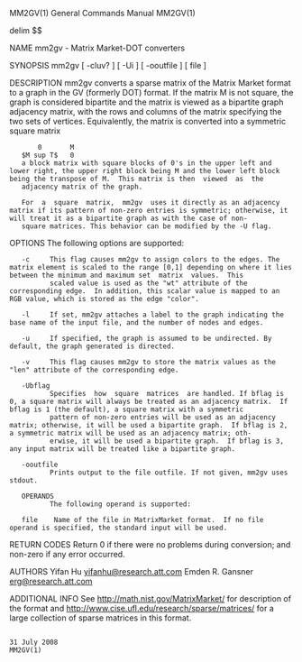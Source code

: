 MM2GV(1)                                                                                 General Commands Manual                                                                                 MM2GV(1)

delim $$

NAME
       mm2gv - Matrix Market-DOT converters

SYNOPSIS
       mm2gv [ -cluv?  ] [ -Ui ] [ -ooutfile ] [ file ]

DESCRIPTION
       mm2gv  converts a sparse matrix of the Matrix Market format to a graph in the GV (formerly DOT) format.  If the matrix M is not square, the graph is considered bipartite and the matrix is viewed
       as a bipartite graph adjacency matrix, with the rows and columns of the matrix specifying the two sets of vertices. Equivalently, the matrix is converted into a symmetric square matrix

           0       M
       $M sup T$   0
       a block matrix with square blocks of 0's in the upper left and lower right, the upper right block being M and the lower left block being the transpose of M.  This matrix is then  viewed  as  the
       adjacency matrix of the graph.

       For  a  square  matrix,  mm2gv  uses it directly as an adjacency matrix if its pattern of non-zero entries is symmetric; otherwise, it will treat it as a bipartite graph as with the case of non-
       square matrices. This behavior can be modified by the -U flag.

OPTIONS
       The following options are supported:

       -c     This flag causes mm2gv to assign colors to the edges. The matrix element is scaled to the range [0,1] depending on where it lies between the minimum and maximum set  matrix  values.  This
              scaled value is used as the "wt" attribute of the corresponding edge.  In addition, this scalar value is mapped to an RGB value, which is stored as the edge "color".

       -l     If set, mm2gv attaches a label to the graph indicating the base name of the input file, and the number of nodes and edges.

       -u     If specified, the graph is assumed to be undirected. By default, the graph generated is directed.

       -v     This flag causes mm2gv to store the matrix values as the "len" attribute of the corresponding edge.

       -Ubflag
              Specifies  how  square  matrices  are handled. If bflag is 0, a square matrix will always be treated as an adjacency matrix.  If bflag is 1 (the default), a square matrix with a symmetric
              pattern of non-zero entries will be used as an adjacency matrix; otherwise, it will be used a bipartite graph.  If bflag is 2, a symmetric matrix will be used as an adjacency matrix; oth‐
              erwise, it will be used a bipartite graph.  If bflag is 3, any input matrix will be treated like a bipartite graph.

       -ooutfile
              Prints output to the file outfile. If not given, mm2gv uses stdout.

       OPERANDS
              The following operand is supported:

       file    Name of the file in MatrixMarket format.  If no file operand is specified, the standard input will be used.

RETURN CODES
       Return 0 if there were no problems during conversion; and non-zero if any error occurred.

AUTHORS
       Yifan Hu <yifanhu@research.att.com>
       Emden R. Gansner <erg@research.att.com>

ADDITIONAL INFO
       See http://math.nist.gov/MatrixMarket/ for description of the format and http://www.cise.ufl.edu/research/sparse/matrices/ for a large collection of sparse matrices in this format.

                                                                                               31 July 2008                                                                                      MM2GV(1)
